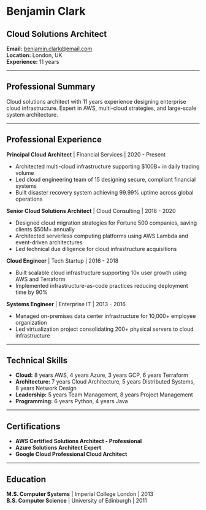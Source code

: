 # Benjamin Clark
## Cloud Solutions Architect

**Email:** benjamin.clark@email.com  
**Location:** London, UK  
**Experience:** 11 years  

---

## Professional Summary

Cloud solutions architect with 11 years experience designing enterprise cloud infrastructure. Expert in AWS, multi-cloud strategies, and large-scale system architecture.

---

## Professional Experience

**Principal Cloud Architect** | Financial Services | 2020 - Present
- Architected multi-cloud infrastructure supporting $100B+ in daily trading volume
- Led cloud engineering team of 15 designing secure, compliant financial systems
- Built disaster recovery system achieving 99.99% uptime across global operations

**Senior Cloud Solutions Architect** | Cloud Consulting | 2018 - 2020
- Designed cloud migration strategies for Fortune 500 companies, saving clients $50M+ annually
- Architected serverless computing platforms using AWS Lambda and event-driven architectures
- Led technical due diligence for cloud infrastructure acquisitions

**Cloud Engineer** | Tech Startup | 2016 - 2018
- Built scalable cloud infrastructure supporting 10x user growth using AWS and Terraform
- Implemented infrastructure-as-code practices reducing deployment time by 90%

**Systems Engineer** | Enterprise IT | 2013 - 2016
- Managed on-premises data center infrastructure for 10,000+ employee organization
- Led virtualization project consolidating 200+ physical servers to cloud infrastructure

---

## Technical Skills

- **Cloud:** 8 years AWS, 4 years Azure, 3 years GCP, 6 years Terraform
- **Architecture:** 7 years Cloud Architecture, 5 years Distributed Systems, 8 years Network Design
- **Leadership:** 5 years Team Management, 8 years Project Management
- **Programming:** 6 years Python, 4 years Java

---

## Certifications

- **AWS Certified Solutions Architect - Professional**
- **Azure Solutions Architect Expert**
- **Google Cloud Professional Cloud Architect**

---

## Education

**M.S. Computer Systems** | Imperial College London | 2013  
**B.S. Computer Science** | University of Edinburgh | 2011